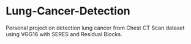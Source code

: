 # Lung-Cancer-Detection
Personal project on detection lung cancer from Chest CT Scan dataset using VGG16 with SERES and Residual Blocks.
